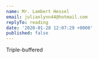 ```yaml
---
name: Mr. Lambert Hessel
email: julianlynn44@hotmail.com
replyTo: reading
date: '2020-01-28 12:07:29 +0000'
published: false
---
```


Triple-buffered